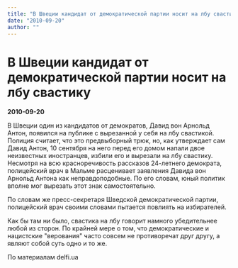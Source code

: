 ```yaml
---
title: "В Швеции кандидат от демократической партии носит на лбу свастику"
date: "2010-09-20"
author: ""
---
```


# В Швеции кандидат от демократической партии носит на лбу свастику

**2010-09-20** 

В Швеции один из кандидатов от демократов, Давид вон Арнольд Антон, появился на публике с вырезанной у себя на лбу свастикой. Полиция считает, что это предвыборный трюк, но, как утверждает сам Давид Антон, 10 сентября на него перед его домом напали двое неизвестных иностранцев, избили его и вырезали на лбу свастику. Несмотря на всю красноречивость рассказов 24-летнего демократа, полицейский врач в Мальме расценивает заявления Давида вон Арнольд Антона как неправдоподобные. По его словам, юный политик вполне мог вырезать этот знак самостоятельно.



По словам же пресс-секретаря Шведской демократической партии, полицейский врач своими словами пытается повлиять на избирателей.



Как бы там ни было, свастика на лбу говорит намного убедительнее любой из сторон. По крайней мере о том, что демократические и нацистские "верования" часто совсем не противоречат друг другу, а являют собой суть одно и то же.



По материалам delfi.ua
